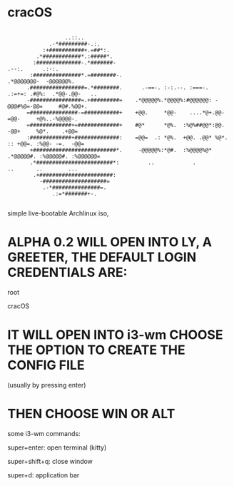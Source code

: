 # cracOS








```
                                                                                                    
                  ..::..                                                                            
             .-*#########-.:.                                                                       
           :+###########+.=##*:.                                                                    
         .*############*.:#####*.                                                                   
        :##############-.*#######-                                           .--:.      .:-:.       
       :###############*.=########-.                                      .*@@@@@@@-  -@@@@@@%.     
      .#################=.*########.      .-==-. :-:.--. :===-.   .:=+=: .#@%:  .*@@-.@@-   ..      
      -################=.+#########=    .*@@@@@%.*@@@@%:#@@@@@@: -@@@#%@=-@@=     #@#.%@@+.         
      =###############-=###########+    +@@.     *@@-    ....*@+.@@-     =@@-     +@%..-%@@@@-.     
      =#############+=#############+    #@*      *@%.  :%@%##@@*:@@.     -@@+     %@*.    .+@@=     
      :#############+##############:    =@@=  .: *@%.  +@@. .@@* %@*.  :: +@@=. :%@@- -=.  -@@=     
       +##########################*.     -@@@@@%:*@#.  :%@@@@%@* .*@@@@@#. :%@@@@@#. :%@@@@@@=      
       .*########################*:         ..            .          ..       ..        ...         
        .+#######################:                                                                  
          -####################=                                                                    
           .-*###############=.                                                                     
              .:=*#######+-.                                                                        
                                                                                                    
```
                                                 
                                    
simple live-bootable Archlinux iso,

# ALPHA 0.2 WILL OPEN INTO LY, A GREETER, THE DEFAULT LOGIN CREDENTIALS ARE:
root

cracOS
# IT WILL OPEN INTO i3-wm CHOOSE THE OPTION TO CREATE THE CONFIG FILE 
(usually by pressing enter) 
# THEN CHOOSE WIN OR ALT

some i3-wm commands:


super+enter:
open terminal (kitty)


super+shift+q:
close window


super+d:
application bar
